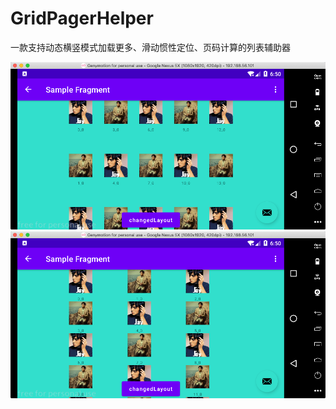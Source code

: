 # GridPagerHelper
一款支持动态横竖模式加载更多、滑动惯性定位、页码计算的列表辅助器

![image](https://github.com/13120241790/GridPagerHelper/blob/main/screenshot_1.png)
![image](https://github.com/13120241790/GridPagerHelper/blob/main/screenshot_2.png)
